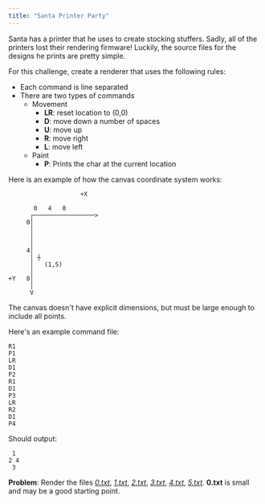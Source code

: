 ```yaml
---
title: "Santa Printer Party"
---
```


Santa has a printer that he uses to create stocking stuffers. Sadly, all of the printers lost their rendering firmware! Luckily, the source files for the designs he prints are pretty simple.

For this challenge, create a renderer that uses the following rules:

- Each command is line separated
- There are two types of commands
    - Movement
        - **LR**: reset location to (0,0)
        - **D<num>**: move down a number of spaces
        - **U<num>**: move up
        - **R<num>**: move right
        - **L<num>**: move left
    - Paint
        - **P<char>**: Prints the char at the current location

Here is an example of how the canvas coordinate system works:

```
                    +X

       0   4   8
      ┌─────────────────>
     0│
      │
      │
      │
     4│
      │ ┼
      │   (1,5)
      │
+Y   8│
      │
      V
```

The canvas doesn't have explicit dimensions, but must be large enough to include all points.


Here's an example command file:

```
R1
P1
LR
D1
P2
R1
D1
P3
LR
R2
D1
P4
```

Should output:

```
 1
2 4
 3
```

**Problem**: Render the files [*0.txt*](./0.txt), [*1.txt*](./1.txt), [*2.txt*](./2.txt), [*3.txt*](./3.txt), [*4.txt*](./4.txt), [*5.txt*](./5.txt). **0.txt** is small and may be a good starting point.
